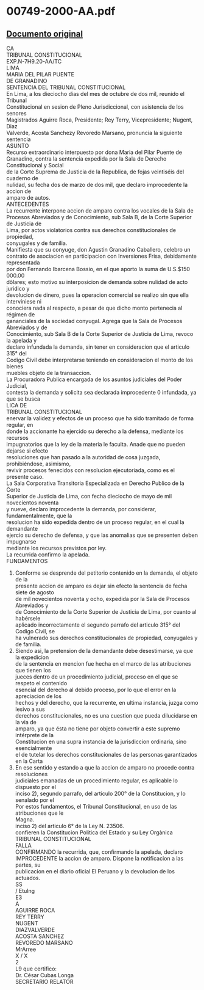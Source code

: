 
00749-2000-AA.pdf
=================
  
[Documento original](https://tc.gob.pe/jurisprudencia/2001/00749-2000-AA.pdf)  
---  
CA  
TRIBUNAL CONSTITUCIONAL  
EXP.N-7H9.20-AA/TC  
LIMA  
MARIA DEL PILAR PUENTE  
DE GRANADINO  
SENTENCIA DEL TRIBUNAL CONSTITUCIONAL  
En Lima, a los dieciocho dias del mes de octubre de dos mil, reunido el Tribunal  
Constitucional en sesion de Pleno Jurisdiccional, con asistencia de los senores  
Magistrados Aguirre Roca, Presidente; Rey Terry, Vicepresidente; Nugent, Diaz  
Valverde, Acosta Sanchezy Revoredo Marsano, pronuncia la siguiente sentencia  
ASUNTO  
Recurso extraordinario interpuesto por dona Maria del Pilar Puente de  
Granadino, contra la sentencia expedida por la Sala de Derecho Constitucional y Social  
de la Corte Suprema de Justicia de la Republica, de fojas veintiséis del cuaderno de  
nulidad, su fecha dos de marzo de dos mil, que declaro improcedente la accion de  
amparo de autos.  
ANTECEDENTES  
La recurrente interpone accion de amparo contra los vocales de la Sala de  
Procesos Abreviados y de Conocimiento, sub Sala B, de la Corte Superior de Justicia de  
Lima, por actos violatorios contra sus derechos constitucionales de propiedad,  
conyugales y de familia.  
Manifiesta que su conyuge, don Agustin Granadino Caballero, celebro un  
contrato de asociacion en participacion con Inversiones Frisa, debidamente representada  
por don Fernando Ibarcena Bossio, en el que aporto la suma de U.S.$150 000.00  
dôlares; esto motivo su interposicion de demanda sobre nulidad de acto juridico y  
devolucion de dinero, pues la operacion comercial se realizo sin que ella interviniese ni  
conociera nada al respecto, a pesar de que dicho monto pertenecia al régimen de  
gananciales de la sociedad conyugal. Agrega que la Sala de Procesos Abreviados y de  
Conocimiento, sub Sala B de la Corte Superior de Justicia de Lima, revoco la apelada y  
declaro infundada la demanda, sin tener en consideracion que el articulo 315° del  
Codigo Civil debe interpretarse teniendo en consideracion el monto de los bienes  
muebles objeto de la transaccion.  
La Procuradora Publica encargada de los asuntos judiciales del Poder Judicial,  
contesta la demanda y solicita sea declarada improcedente 0 infundada, ya que se busca  
LICA DE  
TRIBUNAL CONSTITUCIONAL  
enervar la validez y efectos de un proceso que ha sido tramitado de forma regular, en  
donde la accionante ha ejercido su derecho a la defensa, mediante los recursos  
impugnatorios que la ley de la materia le faculta. Anade que no pueden dejarse si efecto  
resoluciones que han pasado a la autoridad de cosa juzgada, prohibiéndose, asimismo,  
revivir procesos fenecidos con resolucion ejecutoriada, como es el presente caso.  
La Sala Corporativa Transitoria Especializada en Derecho Publico de la Corte  
Superior de Justicia de Lima, con fecha dieciocho de mayo de mil novecientos noventa  
y nueve, declaro improcedente la demanda, por considerar, fundamentalmente, que la  
resolucion ha sido expedida dentro de un proceso regular, en el cual la demandante  
ejercio su derecho de defensa, y que las anomalias que se presenten deben impugnarse  
mediante los recursos previstos por ley.  
La recurrida confirmo la apelada.  
FUNDAMENTOS  
1. Conforme se desprende del petitorio contenido en la demanda, el objeto de la  
presente accion de amparo es dejar sin efecto la sentencia de fecha siete de agosto  
de mil novecientos noventa y ocho, expedida por la Sala de Procesos Abreviados y  
de Conocimiento de la Corte Superior de Justicia de Lima, por cuanto al habérsele  
aplicado incorrectamente el segundo parrafo del articulo 315° del Codigo Civil, se  
ha vulnerado sus derechos constitucionales de propiedad, conyugales y de familia.  
2. Siendo asi, la pretension de la demandante debe desestimarse, ya que la expedicion  
de la sentencia en mencion fue hecha en el marco de las atribuciones que tienen los  
jueces dentro de un procedimiento judicial, proceso en el que se respeto el contenido  
esencial del derecho al debido proceso, por lo que el error en la apreciacion de los  
hechos y del derecho, que la recurrente, en ultima instancia, juzga como lesivo a sus  
derechos constitucionales, no es una cuestion que pueda dilucidarse en la via de  
amparo, ya que ésta no tiene por objeto convertir a este supremo intérprete de la  
Constitucion en una supra instancia de la jurisdiccion ordinaria, sino esencialmente  
el de tutelar los derechos constitucionales de las personas garantizados en la Carta  
3. En ese sentido y estando a que la accion de amparo no procede contra resoluciones  
judiciales emanadas de un procedimiento regular, es aplicable lo dispuesto por el  
inciso 2), segundo parrafo, del articulo 200° de la Constitucion, y lo senalado por el  
Por estos fundamentos, el Tribunal Constitucional, en uso de las atribuciones que le  
Magna.  
inciso 2) del articulo 6° de la Ley N. 23506.  
confieren la Constitucion Politica del Estado y su Ley Orgànica  
TRIBUNAL CONSTITUCIONAL  
FALLA  
CONFIRMANDO la recurrida, que, confirmando la apelada, declaro  
IMPROCEDENTE la accion de amparo. Dispone la notificacion a las partes, su  
publicacion en el diario oficial El Peruano y la devolucion de los actuados.  
SS  
/ Etulng  
E3  
A  
AGUIRRE ROCA  
REY TERRY  
NUGENT  
DIAZVALVERDE  
ACOSTA SANCHEZ  
REVOREDO MARSANO  
MrArree  
X / X  
2  
L9 que certifico:  
Dr. César Cubas Longa  
SECRETARIO RELATOR
